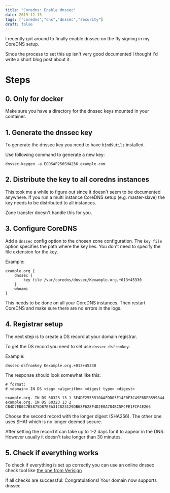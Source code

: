 ```yaml
---
title: "Coredns: Enable dnssec"
date: 2019-12-15
tags: ["coredns","dns","dnssec","security"]
draft: false
---
```

I recently got around to finally enable dnssec on the fly signing in my CoreDNS setup.

Since the process to set this up isn't very good documented I thought I'd write a short blog post about it.

# Steps

## 0. Only for docker

Make sure you have a directory for the dnssec keys mounted in your container.

## 1. Generate the dnssec key

To generate the dnssec key you need to have `bind9utils` installed. 

Use following command to generate a new key:

````
dnssec-keygen -a ECDSAP256SHA256 example.com
````

## 2. Distribute the key to all coredns instances

This took me a while to figure out since it doesn't seem to be documented anywhere.
If you run a multi instance CoreDNS setup (e.g. master-slave) the key needs to be distributed to all instances.

Zone transfer doesn't handle this for you.

## 3. Configure CoreDNS

Add a `dnssec` config option to the chosen zone configuration. 
The `key file` option specifies the path where the key lies. You don't need to specify the file extension for the key.

Example:

````
example.org {
    dnssec {
        key file /var/coredns/dnssec/Kexample.org.+013+45330
    }
    whoami
}
````

This needs to be done on all your CoreDNS instances. 
Then restart CoreDNS and make sure there are no errors in the logs.


## 4. Registrar setup

The next step is to create a DS record at your domain registrar.

To get the DS record you need to set use `dnssec-dsfromkey`.

Example:

````
dnssec-dsfromkey Kexample.org.+013+45330
````

The response should look somewhat like this:

````
# format: 
# <domain> IN DS <tag> <algorithm> <digest type> <digest>

example.org. IN DS 60323 13 1 3F4DE2555510AAFDD03E14F0F3C49F6DFB599844
example.org. IN DS 60323 13 2 CB4D7ED047B5875D87EEA31C823129DB68F628F4D2E0A784BC5FCFE1FCF4E266
````

Choose the second record with the longer digest (SHA256). The other one uses SHA1 which is no longer deemed secure.

After setting the record it can take up to 1-2 days for it to appear in the DNS. However usually it doesn't take longer than 30 minutes.

## 5. Check if everything works

To check if everything is set up correctly you can use an online dnssec check tool like [the one from Verisign](https://dnssec-debugger.verisignlabs.com/)

If all checks are successful: Congratulations! Your domain now supports dnssec.
